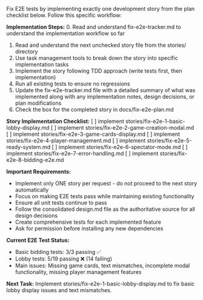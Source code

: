 Fix E2E tests by implementing exactly one development story from the plan checklist below. Follow this specific workflow:

**Implementation Steps:**
0. Read and understand fix-e2e-tracker.md to understand the implementation workflow so far
1. Read and understand the next unchecked story file from the stories/ directory
2. Use task management tools to break down the story into specific implementation tasks
3. Implement the story following TDD approach (write tests first, then implementation)
4. Run all existing tests to ensure no regressions
5. Update the fix-e2e-tracker.md file with a detailed summary of what was implemented along with any implementation notes, design decisions, or plan modifications
6. Check the box for the completed story in docs/fix-e2e-plan.md

**Story Implementation Checklist:**
[ ] implement stories/fix-e2e-1-basic-lobby-display.md
[ ] implement stories/fix-e2e-2-game-creation-modal.md
[ ] implement stories/fix-e2e-3-game-cards-display.md
[ ] implement stories/fix-e2e-4-player-management.md
[ ] implement stories/fix-e2e-5-ready-system.md
[ ] implement stories/fix-e2e-6-spectator-mode.md
[ ] implement stories/fix-e2e-7-error-handling.md
[ ] implement stories/fix-e2e-8-bidding-e2e.md

**Important Requirements:**
- Implement only ONE story per request - do not proceed to the next story automatically
- Focus on making E2E tests pass while maintaining existing functionality
- Ensure all unit tests continue to pass
- Follow the consolidated design.md file as the authoritative source for all design decisions
- Create comprehensive tests for each implemented feature
- Ask for permission before installing any new dependencies

**Current E2E Test Status:**
- Basic bidding tests: 3/3 passing ✅
- Lobby tests: 5/19 passing ❌ (14 failing)
- Main issues: Missing game cards, text mismatches, incomplete modal functionality, missing player management features

**Next Task:**
Implement stories/fix-e2e-1-basic-lobby-display.md to fix basic lobby display issues and text mismatches.
